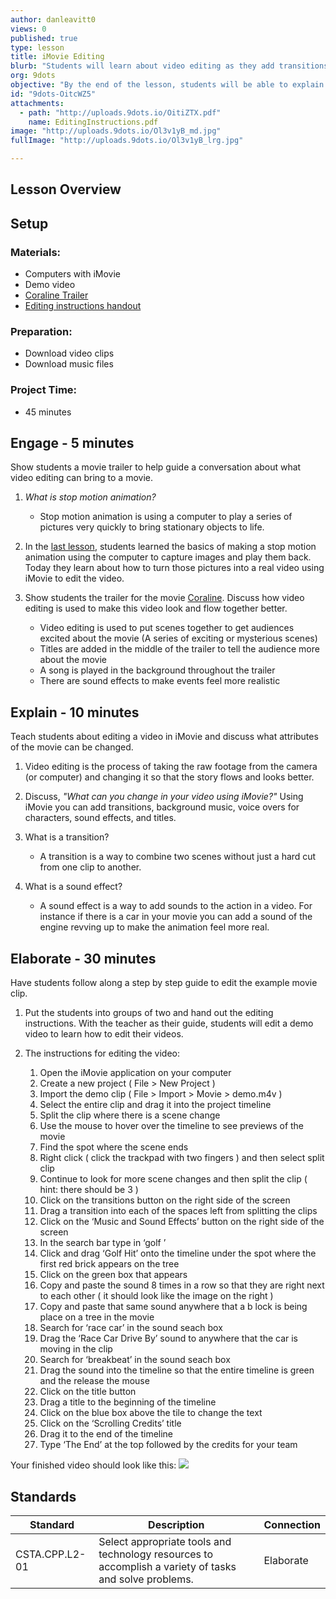 ```yaml
---
author: danleavitt0
views: 0
published: true
type: lesson
title: iMovie Editing
blurb: "Students will learn about video editing as they add transitions, titles, and sound effects to an example clip."
org: 9dots
objective: "By the end of the lesson, students will be able to explain what video editing is in their own words, and use iMovie to create a video using clips provided to them."
id: "9dots-OitcWZ5"
attachments: 
  - path: "http://uploads.9dots.io/OitiZTX.pdf"
    name: EditingInstructions.pdf
image: "http://uploads.9dots.io/Ol3v1yB_md.jpg"
fullImage: "http://uploads.9dots.io/Ol3v1yB_lrg.jpg"

---
```


## Lesson Overview

## Setup

### Materials:

- Computers with iMovie
- Demo video
- [Coraline Trailer](https://www.youtube.com/watch?v=Js7wxoqeVK0)
- [Editing instructions handout](http://uploads.9dots.io/OitiZTX.pdf)

### Preparation:

- Download video clips
- Download music files

### Project Time:

- 45 minutes

## Engage - 5 minutes
Show students a movie trailer to help guide a conversation about what video editing can bring to a movie.

1. _What is stop motion animation?_
	- Stop motion animation is using a computer to play a series of pictures very quickly to bring stationary objects to life.

2. In the [last lesson](http://www.9dots.io/9dots/OitXCP0), students learned the basics of making a stop motion animation using the computer to capture images and play them back. Today they learn about how to turn those pictures into a real video using iMovie to edit the video.

3. Show students the trailer for the movie [Coraline](https://www.youtube.com/watch?v=Js7wxoqeVK0). Discuss how video editing is used to make this video look and flow together better.
	- Video editing is used to put scenes together to get audiences excited about the movie (A series of exciting or mysterious scenes)
	- Titles are added in the middle of the trailer to tell the audience more about the movie
	- A song is played in the background throughout the trailer
	- There are sound effects to make events feel more realistic


## Explain - 10 minutes
Teach students about editing a video in iMovie and discuss what attributes of the movie can be changed.

1. Video editing is the process of taking the raw footage from the camera (or computer) and changing it so that the story flows and looks better.

2. Discuss, _"What can you change in your video using iMovie?"_
Using iMovie you can add transitions, background music, voice overs for characters, sound effects, and titles.

3. What is a transition?
	- A transition is a way to combine two scenes without just a hard cut from one clip to another.

4. What is a sound effect?
	- A sound effect is a way to add sounds to the action in a video. For instance if there is a car in your movie you can add a sound of the engine revving up to make the animation feel more real.

## Elaborate - 30 minutes
Have students follow along a step by step guide to edit the example movie clip.

1. Put the students into groups of two and hand out the editing instructions. With the teacher as their guide, students will edit a demo video to learn how to edit their videos. 

2. The instructions for editing the video:
    1. Open the iMovie application on your computer
    2. Create a new project ( File > New Project )
    3. Import the demo clip ( File > Import > Movie > demo.m4v )
    4. Select the entire clip and drag it into the project timeline
    5. Split the clip where there is a scene change
    6. Use the mouse to hover over the timeline to see previews of the movie
    7. Find the spot where the scene ends
    8. Right click ( click the trackpad with two fingers ) and then select split clip
    9. Continue to look for more scene changes and then split the clip 
    ( hint: there should be 3 )
    10. Click on the transitions button on the right side of the screen
    11. Drag a transition into each of the spaces left from splitting the clips
    12. Click on the ‘Music and Sound Effects’ button on the right side of the screen
    13. In the search bar type in ‘golf ’
    14. Click and drag ‘Golf Hit’ onto the timeline under the spot where the first red brick appears on the tree
    15. Click on the green box that appears
    16. Copy and paste the sound 8 times in a row so that they are right next to each other ( it should look like the image on the right )
    17. Copy and paste that same sound anywhere that a b                 lock is being place on a tree in the movie
    18. Search for ‘race car’ in the sound seach box
    19. Drag the ‘Race Car Drive By’ sound to anywhere that the car is moving in the clip
    20. Search for ‘breakbeat’ in the sound seach box
    21. Drag the sound into the timeline so that the entire timeline is green and the release the mouse
    22. Click on the title button
    23. Drag a title to the beginning of the timeline
    24. Click on the blue box above the tile to change the text
    25. Click on the ‘Scrolling Credits’ title
    26. Drag it to the end of the timeline
    27. Type ‘The End’ at the top followed by the credits for your team

Your finished video should look like this:
![](http://uploads.9dots.io/Oith6gD_md.jpg)

## Standards

Standard | Description | Connection
-------- | ----------- | ----------
CSTA.CPP.L2-01 | Select appropriate tools and technology resources to accomplish a variety of tasks and solve problems. | Elaborate

